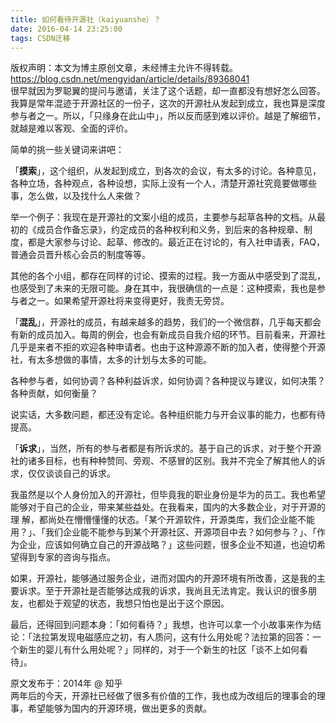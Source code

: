 ```yaml
---
title: 如何看待开源社（kaiyuanshe）？
date: 2016-04-14 23:25:00
tags: CSDN迁移
---
```

 版权声明：本文为博主原创文章，未经博主允许不得转载。 https://blog.csdn.net/mengyidan/article/details/89368041   
   很早就因为罗聪翼的提问与邀请，关注了这个话题，却一直都没有想好怎么回答。  
 我算是常年混迹于开源社区的一份子，这次的开源社从发起到成立，我也算是深度参与者之一。所以，「只缘身在此山中」，所以反而感到难以评价。越是了解细节，就越是难以客观、全面的评价。

 简单的挑一些关键词来讲吧：

 「**摸索**」，这个组织，从发起到成立，到各次的会议，有太多的讨论。各种意见，各种立场，各种观点，各种设想，实际上没有一个人，清楚开源社究竟要做哪些事，怎么做，以及找什么人来做？

 举一个例子：我现在是开源社的文案小组的成员，主要参与起草各种的文档。从最初的《成员合作备忘录》，约定成员的各种权利和义务，到后来的各种规章、制度，都是大家参与讨论、起草、修改的。最近正在讨论的，有入社申请表，FAQ，普通会员晋升核心会员的制度等等。

 其他的各个小组，都存在同样的讨论、摸索的过程。我一方面从中感受到了混乱，也感受到了未来的无限可能。身在其中，我很确信的一点是：这种摸索，我也是参与者之一。如果希望开源社将来变得更好，我责无旁贷。

 「**混乱**」，开源社的成员，有越来越多的趋势，我们的一个微信群，几乎每天都会有新的成员加入。每周的例会，也会有新成员自我介绍的环节。目前看来，开源社几乎是来者不拒的欢迎各种申请者。也由于这种源源不断的加入者，使得整个开源社，有太多想做的事情，太多的计划与太多的可能。

 各种参与者，如何协调？各种利益诉求，如何协调？各种提议与建议，如何决策？各种贡献，如何衡量？

 说实话，大多数问题，都还没有定论。各种组织能力与开会议事的能力，也都有待提高。

 「**诉求**」，当然，所有的参与者都是有所诉求的。基于自己的诉求，对于整个开源社的诸多目标，也有种种赞同、旁观、不感冒的区别。我并不完全了解其他人的诉求，仅仅谈谈自己的诉求。

 我虽然是以个人身份加入的开源社，但毕竟我的职业身份是华为的员工。我也希望能够对于自己的企业，带来某些益处。在我看来，国内的大多数企业，对于开源的理 解，都尚处在懵懵懂懂的状态。「某个开源软件，开源类库，我们企业能不能用？」、「我们企业能不能参与到某个开源社区、开源项目中去？如何参与？」、「作为企业，应该如何确立自己的开源战略？」这些问题，很多企业不知道，也迫切希望得到专家的咨询与指点。

 如果，开源社，能够通过服务企业，进而对国内的开源环境有所改善，这是我的主要诉求。至于开源社是否能够达成我的诉求，我尚且无法肯定。我认识的很多朋友，也都处于观望的状态，我想只怕也是出于这个原因。

 最后，还得回到问题本身：「如何看待？」我想，也许可以拿一个小故事来作为结论：「法拉第发现电磁感应之初，有人质问，这有什么用处呢？法拉第的回答：一个新生的婴儿有什么用处呢？」同样的，对于一个新生的社区「谈不上如何看待」。

 原文发布于：2014年 @ 知乎  
 两年后的今天，开源社已经做了很多有价值的工作，我也成为改组后的理事会的理事，希望能够为国内的开源环境，做出更多的贡献。

   
   
 